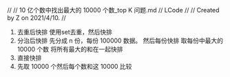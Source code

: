 //
//  10 亿个数中找出最大的 10000 个数_top K 问题.md
//  LCode
//
//  Created by Z on 2021/4/10.
//

1. 去重后快排
    使用set去重，然后快排
2. 分治后快排
    先分成 n 份，每份 100000 数据。 然后每份快排 取每份中最大的 10000 个数
    将所有最大的和在一起快排
3. 直接快排
4. 先取 10000 个然后每个数和这 10000 比较
